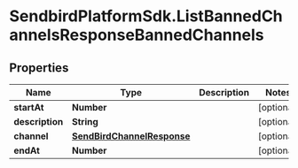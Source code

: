 # SendbirdPlatformSdk.ListBannedChannelsResponseBannedChannels

## Properties

Name | Type | Description | Notes
------------ | ------------- | ------------- | -------------
**startAt** | **Number** |  | [optional] 
**description** | **String** |  | [optional] 
**channel** | [**SendBirdChannelResponse**](.md) |  | [optional] 
**endAt** | **Number** |  | [optional] 


